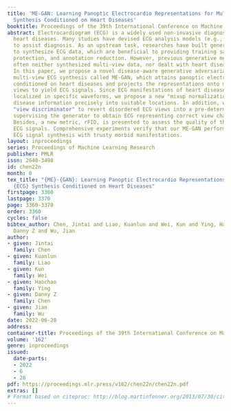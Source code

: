 ```yaml
---
title: 'ME-GAN: Learning Panoptic Electrocardio Representations for Multi-view ECG
  Synthesis Conditioned on Heart Diseases'
booktitle: Proceedings of the 39th International Conference on Machine Learning
abstract: Electrocardiogram (ECG) is a widely used non-invasive diagnostic tool for
  heart diseases. Many studies have devised ECG analysis models (e.g., classifiers)
  to assist diagnosis. As an upstream task, researches have built generative models
  to synthesize ECG data, which are beneficial to providing training samples, privacy
  protection, and annotation reduction. However, previous generative methods for ECG
  often neither synthesized multi-view data, nor dealt with heart disease conditions.
  In this paper, we propose a novel disease-aware generative adversarial network for
  multi-view ECG synthesis called ME-GAN, which attains panoptic electrocardio representations
  conditioned on heart diseases and projects the representations onto multiple standard
  views to yield ECG signals. Since ECG manifestations of heart diseases are often
  localized in specific waveforms, we propose a new "mixup normalization" to inject
  disease information precisely into suitable locations. In addition, we propose a
  "view discriminator" to revert disordered ECG views into a pre-determined order,
  supervising the generator to obtain ECG representing correct view characteristics.
  Besides, a new metric, rFID, is presented to assess the quality of the synthesized
  ECG signals. Comprehensive experiments verify that our ME-GAN performs well on multi-view
  ECG signal synthesis with trusty morbid manifestations.
layout: inproceedings
series: Proceedings of Machine Learning Research
publisher: PMLR
issn: 2640-3498
id: chen22n
month: 0
tex_title: "{ME}-{GAN}: Learning Panoptic Electrocardio Representations for Multi-view
  {ECG} Synthesis Conditioned on Heart Diseases"
firstpage: 3360
lastpage: 3370
page: 3360-3370
order: 3360
cycles: false
bibtex_author: Chen, Jintai and Liao, Kuanlun and Wei, Kun and Ying, Haochao and Chen,
  Danny Z and Wu, Jian
author:
- given: Jintai
  family: Chen
- given: Kuanlun
  family: Liao
- given: Kun
  family: Wei
- given: Haochao
  family: Ying
- given: Danny Z
  family: Chen
- given: Jian
  family: Wu
date: 2022-06-28
address:
container-title: Proceedings of the 39th International Conference on Machine Learning
volume: '162'
genre: inproceedings
issued:
  date-parts:
  - 2022
  - 6
  - 28
pdf: https://proceedings.mlr.press/v162/chen22n/chen22n.pdf
extras: []
# Format based on citeproc: http://blog.martinfenner.org/2013/07/30/citeproc-yaml-for-bibliographies/
---
```

